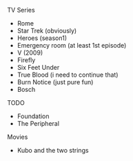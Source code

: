 TV Series
- Rome
- Star Trek (obviously)
- Heroes (season1)
- Emergency room (at least 1st episode)
- V (2009)
- Firefly
- Six Feet Under
- True Blood (i need to continue that)
- Burn Notice (just pure fun)
- Bosch

TODO
- Foundation
- The Peripheral

Movies
- Kubo and the two strings
